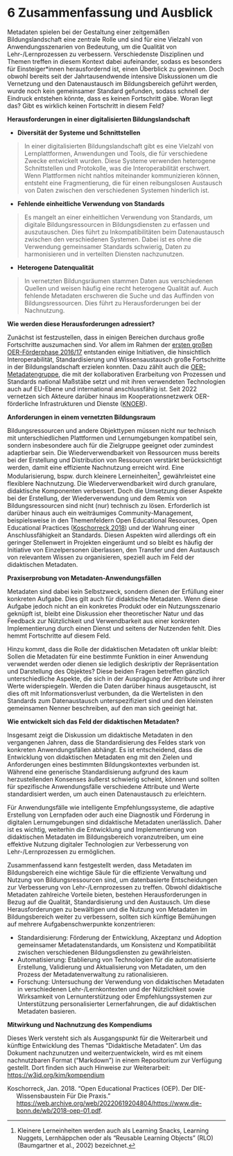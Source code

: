 # 6 Zusammenfassung und Ausblick

Metadaten spielen bei der Gestaltung einer zeitgemäßen Bildungslandschaft eine zentrale Rolle und sind für eine Vielzahl von Anwendungsszenarien von Bedeutung, um die Qualität von Lehr-/Lernprozessen zu verbessern. Verschiedenste Disziplinen und Themen treffen in diesem Kontext dabei aufeinander, sodass es besonders für Einsteiger\*innen herausfordernd ist, einen Überblick zu gewinnen. Doch obwohl bereits seit der Jahrtausendwende intensive Diskussionen um die Vernetzung und den Datenaustausch im Bildungsbereich geführt werden, wurde noch kein gemeinsamer Standard gefunden, sodass schnell der Eindruck entstehen könnte, dass es keinen Fortschritt gäbe. Woran liegt das? Gibt es wirklich keinen Fortschritt in diesem Feld?

**Herausforderungen in einer digitalisierten Bildungslandschaft**

- **Diversität der Systeme und Schnittstellen**

> In einer digitalisierten Bildungslandschaft gibt es eine Vielzahl von Lernplattformen, Anwendungen und Tools, die für verschiedene Zwecke entwickelt wurden. Diese Systeme verwenden heterogene Schnittstellen und Protokolle, was die Interoperabilität erschwert. Wenn Plattformen nicht nahtlos miteinander kommunizieren können, entsteht eine Fragmentierung, die für einen reibungslosen Austausch von Daten zwischen den verschiedenen Systemen hinderlich ist.

- **Fehlende einheitliche Verwendung von Standards**

> Es mangelt an einer einheitlichen Verwendung von Standards, um digitale Bildungsressourcen in Bildungsdiensten zu erfassen und auszutauschen. Dies führt zu Inkompatibilitäten beim Datenaustausch zwischen den verschiedenen Systemen. Dabei ist es ohne die Verwendung gemeinsamer Standards schwierig, Daten zu harmonisieren und in verteilten Diensten nachzunutzen.

- **Heterogene Datenqualität**

> In vernetzten Bildungsräumen stammen Daten aus verschiedenen Quellen und weisen häufig eine recht heterogene Qualität auf. Auch fehlende Metadaten erschweren die Suche und das Auffinden von Bildungsressourcen. Dies führt zu Herausforderungen bei der Nachnutzung.

**Wie werden diese Herausforderungen adressiert?**

Zunächst ist festzustellen, dass in einigen Bereichen durchaus große Fortschritte auszumachen sind. Vor allem im Rahmen der [ersten großen OER-Förderphase 2016/17](https://www.bmbf.de/bmbf/shareddocs/bekanntmachungen/de/2016/01/1132_bekanntmachung.html) entstanden einige Initiativen, die hinsichtlich Interoperabilität, Standardisierung und Wissensaustausch große Fortschritte in der Bildungslandschaft erzielen konnten. Dazu zählt auch die [OER-Metadatengruppe](https://wiki.dnb.de/display/DINIAGKIM/OER-Metadatengruppe), die mit der kollaborativen Erarbeitung von Prozessen und Standards national Maßstäbe setzt und mit ihren verwendeten Technologien auch auf EU-Ebene und international anschlussfähig ist. Seit 2022 vernetzen sich Akteure darüber hinaus im Kooperationsnetzwerk OER-förderliche Infrastrukturen und Dienste ([KNOER](https://kn-oer.de/)).

**Anforderungen in einem vernetzten Bildungsraum**

Bildungsressourcen und andere Objekttypen müssen nicht nur technisch mit unterschiedlichen Plattformen und Lernumgebungen kompatibel sein, sondern insbesondere auch für die Zielgruppe geeignet oder zumindest adaptierbar sein. Die Wiederverwendbarkeit von Ressourcen muss bereits bei der Erstellung und Distribution von Ressourcen verstärkt berücksichtigt werden, damit eine effiziente Nachnutzung erreicht wird. Eine Modularisierung, bspw. durch kleinere Lerneinheiten[^1], gewährleistet eine flexiblere Nachnutzung. Die Wiederverwendbarkeit wird durch granulare, didaktische Komponenten verbessert. Doch die Umsetzung dieser Aspekte bei der Erstellung, der Wiederverwendung und dem Remix von Bildungsressourcen sind nicht (nur) technisch zu lösen. Erforderlich ist darüber hinaus auch ein weiträumiges Community-Management, beispielsweise in den Themenfeldern Open Educational Resources, Open Educational Practices ([Koschorreck 2018](#ref-koschorreckoepodfp2018)) und der Wahrung einer Anschlussfähigkeit an Standards. Diesen Aspekten wird allerdings oft ein geringer Stellenwert in Projekten eingeräumt und so bleibt es häufig der Initiative von Einzelpersonen überlassen, den Transfer und den Austausch von relevantem Wissen zu organisieren, speziell auch im Feld der didaktischen Metadaten.

**Praxiserprobung von Metadaten-Anwendungsfällen**

Metadaten sind dabei kein Selbstzweck, sondern dienen der Erfüllung einer konkreten Aufgabe. Dies gilt auch für didaktische Metadaten. Wenn diese Aufgabe jedoch nicht an ein konkretes Produkt oder ein Nutzungsszenario geknüpft ist, bleibt eine Diskussion eher theoretischer Natur und das Feedback zur Nützlichkeit und Verwendbarkeit aus einer konkreten Implementierung durch einen Dienst und seitens der Nutzenden fehlt. Dies hemmt Fortschritte auf diesem Feld.

Hinzu kommt, dass die Rolle der didaktischen Metadaten oft unklar bleibt: Sollen die Metadaten für eine bestimmte Funktion in einer Anwendung verwendet werden oder dienen sie lediglich deskriptiv der Repräsentation und Darstellung des Objektes? Diese beiden Fragen betreffen gänzlich unterschiedliche Aspekte, die sich in der Ausprägung der Attribute und ihrer Werte widerspiegeln. Werden die Daten darüber hinaus ausgetauscht, ist dies oft mit Informationsverlust verbunden, da die Wertelisten in den Standards zum Datenaustausch unterspezifiziert sind und den kleinsten gemeinsamen Nenner beschreiben, auf den man sich geeinigt hat.

**Wie entwickelt sich das Feld der didaktischen Metadaten?**

Insgesamt zeigt die Diskussion um didaktische Metadaten in den vergangenen Jahren, dass die Standardisierung des Feldes stark von konkreten Anwendungsfällen abhängt. Es ist entscheidend, dass die Entwicklung von didaktischen Metadaten eng mit den Zielen und Anforderungen eines bestimmten Bildungskontextes verbunden ist. Während eine generische Standardisierung aufgrund des kaum herzustellenden Konsenses äußerst schwierig scheint, können und sollten für spezifische Anwendungsfälle verschiedene Attribute und Werte standardisiert werden, um auch einen Datenaustausch zu erleichtern.

Für Anwendungsfälle wie intelligente Empfehlungssysteme, die adaptive Erstellung von Lernpfaden oder auch eine Diagnostik und Förderung in digitalen Lernumgebungen sind didaktische Metadaten unerlässlich. Daher ist es wichtig, weiterhin die Entwicklung und Implementierung von didaktischen Metadaten im Bildungsbereich voranzutreiben, um eine effektive Nutzung digitaler Technologien zur Verbesserung von Lehr-/Lernprozessen zu ermöglichen.

Zusammenfassend kann festgestellt werden, dass Metadaten im Bildungsbereich eine wichtige Säule für die effiziente Verwaltung und Nutzung von Bildungsressourcen sind, um datenbasierte Entscheidungen zur Verbesserung von Lehr-/Lernprozessen zu treffen. Obwohl didaktische Metadaten zahlreiche Vorteile bieten, bestehen Herausforderungen in Bezug auf die Qualität, Standardisierung und den Austausch. Um diese Herausforderungen zu bewältigen und die Nutzung von Metadaten im Bildungsbereich weiter zu verbessern, sollten sich künftige Bemühungen auf mehrere Aufgabenschwerpunkte konzentrieren:

- Standardisierung: Förderung der Entwicklung, Akzeptanz und Adoption gemeinsamer Metadatenstandards, um Konsistenz und Kompatibilität zwischen verschiedenen Bildungsdiensten zu gewährleisten.
- Automatisierung: Etablierung von Technologien für die automatisierte Erstellung, Validierung und Aktualisierung von Metadaten, um den Prozess der Metadatenverwaltung zu rationalisieren.
- Forschung: Untersuchung der Verwendung von didaktischen Metadaten in verschiedenen Lehr-/Lernkontexten und der Nützlichkeit sowie Wirksamkeit von Lernunterstützung oder Empfehlungssystemen zur Unterstützung personalisierter Lernerfahrungen, die auf didaktischen Metadaten basieren.

**Mitwirkung und Nachnutzung des Kompendiums**

Dieses Werk versteht sich als Ausgangspunkt für die Weiterarbeit und künftige Entwicklung des Themas “Didaktische Metadaten”. Um das Dokument nachzunutzen und weiterzuentwickeln, wird es mit einem nachnutzbaren Format (“Markdown”) in einem Repositorium zur Verfügung gestellt. Dort finden sich auch Hinweise zur Weiterarbeit: <https://w3id.org/kim/kompendium>

<div id="refs" class="references csl-bib-body hanging-indent" entry-spacing="0">

<div id="ref-koschorreckoepodfp2018" class="csl-entry">

Koschorreck, Jan. 2018. “Open Educational Practices (OEP). Der DIE-Wissensbaustein Für Die Praxis.” <https://web.archive.org/web/20220619204804/https://www.die-bonn.de/wb/2018-oep-01.pdf>.

</div>

</div>

[^1]: Kleinere Lerneinheiten werden auch als Learning Snacks, Learning Nuggets, Lernhäppchen oder als “Reusable Learning Objects” (RLO) (Baumgartner et al., 2002) bezeichnet.

